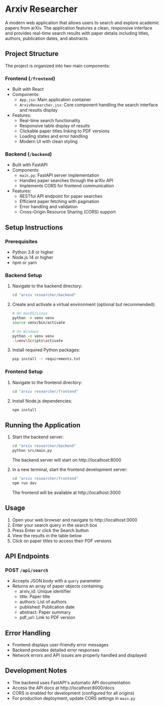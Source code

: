 # Arxiv Researcher

A modern web application that allows users to search and explore academic papers from arXiv. The application features a clean, responsive interface and provides real-time search results with paper details including titles, authors, publication dates, and abstracts.

## Project Structure

The project is organized into two main components:

### Frontend (`/frontend`)
- Built with React
- Components:
  - `App.jsx`: Main application container
  - `ArxivResearcher.jsx`: Core component handling the search interface and results display
- Features:
  - Real-time search functionality
  - Responsive table display of results
  - Clickable paper titles linking to PDF versions
  - Loading states and error handling
  - Modern UI with clean styling

### Backend (`/backend`)
- Built with FastAPI
- Components:
  - `main.py`: FastAPI server implementation
  - Handles paper searches through the arXiv API
  - Implements CORS for frontend communication
- Features:
  - RESTful API endpoint for paper searches
  - Efficient paper fetching with pagination
  - Error handling and validation
  - Cross-Origin Resource Sharing (CORS) support

## Setup Instructions

### Prerequisites
- Python 3.8 or higher
- Node.js 14 or higher
- npm or yarn

### Backend Setup
1. Navigate to the backend directory:
   ```bash
   cd "arxiv researcher/backend"
   ```

2. Create and activate a virtual environment (optional but recommended):
   ```bash
   # On macOS/Linux
   python -m venv venv
   source venv/bin/activate

   # On Windows
   python -m venv venv
   .\venv\Scripts\activate
   ```

3. Install required Python packages:
   ```bash
   pip install -r requirements.txt
   ```

### Frontend Setup
1. Navigate to the frontend directory:
   ```bash
   cd "arxiv researcher/frontend"
   ```

2. Install Node.js dependencies:
   ```bash
   npm install
   ```

## Running the Application

1. Start the backend server:
   ```bash
   cd "arxiv researcher/backend"
   python src/main.py
   ```
   The backend server will start on http://localhost:8000

2. In a new terminal, start the frontend development server:
   ```bash
   cd "arxiv researcher/frontend"
   npm run dev
   ```
   The frontend will be available at http://localhost:3000

## Usage
1. Open your web browser and navigate to http://localhost:3000
2. Enter your search query in the search box
3. Press Enter or click the Search button
4. View the results in the table below
5. Click on paper titles to access their PDF versions

## API Endpoints

### POST `/api/search`
- Accepts JSON body with a `query` parameter
- Returns an array of paper objects containing:
  - arxiv_id: Unique identifier
  - title: Paper title
  - authors: List of authors
  - published: Publication date
  - abstract: Paper summary
  - pdf_url: Link to PDF version

## Error Handling
- Frontend displays user-friendly error messages
- Backend provides detailed error responses
- Network errors and API issues are properly handled and displayed

## Development Notes
- The backend uses FastAPI's automatic API documentation
- Access the API docs at http://localhost:8000/docs
- CORS is enabled for development (configured for all origins)
- For production deployment, update CORS settings in `main.py`
